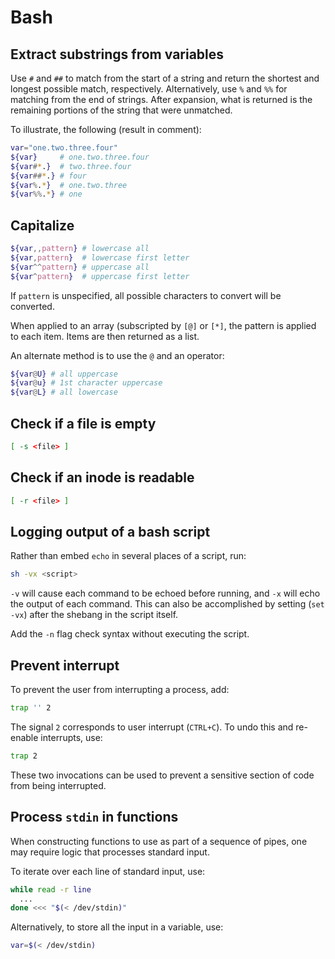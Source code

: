 # Bash

## Extract substrings from variables

Use `#` and `##` to match from the start of a string and return the shortest
and longest possible match, respectively. Alternatively, use `%` and `%%` for
matching from the end of strings. After expansion, what is returned is the
remaining portions of the string that were unmatched.

To illustrate, the following (result in comment):
```bash
var="one.two.three.four"
${var}     # one.two.three.four
${var#*.}  # two.three.four
${var##*.} # four
${var%.*}  # one.two.three
${var%%.*} # one
```

## Capitalize

```bash
${var,,pattern} # lowercase all
${var,pattern}  # lowercase first letter
${var^^pattern} # uppercase all
${var^pattern}  # uppercase first letter
```

If `pattern` is unspecified, all possible characters to convert will be
converted.

When applied to an array (subscripted by `[@]` or `[*]`, the pattern is applied
to each item. Items are then returned as a list.

An alternate method is to use the `@` and an operator:
```bash
${var@U} # all uppercase
${var@u} # 1st character uppercase
${var@L} # all lowercase
```

## Check if a file is empty

```bash
[ -s <file> ]
```

## Check if an inode is readable

```bash
[ -r <file> ]
```

## Logging output of a bash script

Rather than embed `echo` in several places of a script, run:
```bash
sh -vx <script>
```

`-v` will cause each command to be echoed before running, and `-x` will echo
the output of each command. This can also be accomplished by setting (`set
-vx`) after the shebang in the script itself.

Add the `-n` flag check syntax without executing the script.

## Prevent interrupt

To prevent the user from interrupting a process, add:
```bash
trap '' 2
```

The signal `2` corresponds to user interrupt (`CTRL+C`). To undo this and
re-enable interrupts, use:
```bash
trap 2
```

These two invocations can be used to prevent a sensitive section of code from
being interrupted.

## Process `stdin` in functions

When constructing functions to use as part of a sequence of pipes, one may
require logic that processes standard input.

To iterate over each line of standard input, use:
```bash
while read -r line
  ...
done <<< "$(< /dev/stdin)"
```

Alternatively, to store all the input in a variable, use:
```bash
var=$(< /dev/stdin)
```

